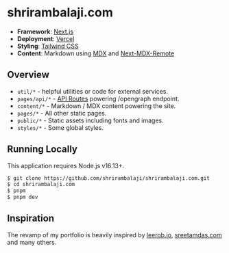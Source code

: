 # shrirambalaji.com

- **Framework**: [Next.js](https://nextjs.org/)
- **Deployment**: [Vercel](https://vercel.com)
- **Styling**: [Tailwind CSS](https://tailwindcss.com/)
- **Content**: Markdown using [MDX](https://mdxjs.com/) and [Next-MDX-Remote](https://github.com/hashicorp/next-mdx-remote)

## Overview

- `util/*` - helpful utilities or code for external services.
- `pages/api/*` - [API Routes](https://nextjs.org/docs/api-routes/introduction) powering /opengraph endpoint.
- `content/*` - Markdown / MDX content powering the site.
- `pages/*` - All other static pages.
- `public/*` - Static assets including fonts and images.
- `styles/*` - Some global styles.

## Running Locally

This application requires Node.js v16.13+.

```bash
$ git clone https://github.com/shrirambalaji/shrirambalaji.com.git
$ cd shrirambalaji.com
$ pnpm
$ pnpm dev
```

## Inspiration

The revamp of my portfolio is heavily inspired by [leerob.io](https://leerob.io), [sreetamdas.com](https://sreetamdas.com) and many others.
